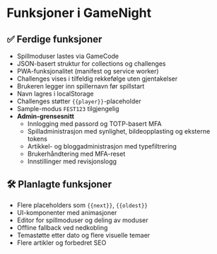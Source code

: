 # Funksjoner i GameNight

## ✅ Ferdige funksjoner
- Spillmoduser lastes via GameCode
- JSON-basert struktur for collections og challenges
- PWA-funksjonalitet (manifest og service worker)
- Challenges vises i tilfeldig rekkefølge uten gjentakelser
- Brukeren legger inn spillernavn før spillstart
- Navn lagres i localStorage
- Challenges støtter `{{player}}`-placeholder
- Sample-modus `FEST123` tilgjengelig
- **Admin-grensesnitt**
  - Innlogging med passord og TOTP-basert MFA
  - Spilladministrasjon med synlighet, bildeopplasting og eksterne tokens
  - Artikkel- og bloggadministrasjon med typefiltrering
  - Brukerhåndtering med MFA-reset
  - Innstillinger med revisjonslogg

## 🛠 Planlagte funksjoner
- Flere placeholders som `{{next}}`, `{{oldest}}`
- UI-komponenter med animasjoner
- Editor for spillmoduser og deling av moduser
- Offline fallback ved nedkobling
- Temastøtte etter dato og flere visuelle temaer
- Flere artikler og forbedret SEO
